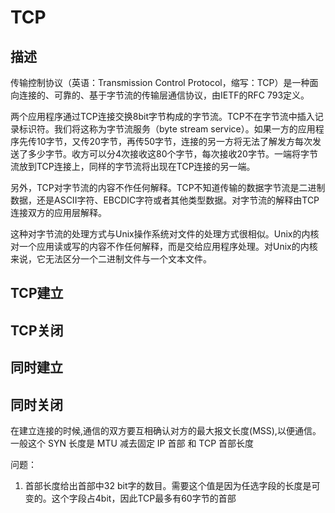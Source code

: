 # TCP

## 描述
传输控制协议（英语：Transmission Control Protocol，缩写：TCP）是一种面向连接的、可靠的、基于字节流的传输层通信协议，由IETF的RFC 793定义。


两个应用程序通过TCP连接交换8bit字节构成的字节流。TCP不在字节流中插入记录标识符。我们将这称为字节流服务（byte stream service）。如果一方的应用程序先传10字节，又传20字节，再传50字节，连接的另一方将无法了解发方每次发送了多少字节。收方可以分4次接收这80个字节，每次接收20字节。一端将字节流放到TCP连接上，同样的字节流将出现在TCP连接的另一端。

另外，TCP对字节流的内容不作任何解释。TCP不知道传输的数据字节流是二进制数据，还是ASCII字符、EBCDIC字符或者其他类型数据。对字节流的解释由TCP连接双方的应用层解释。

这种对字节流的处理方式与Unix操作系统对文件的处理方式很相似。Unix的内核对一个应用读或写的内容不作任何解释，而是交给应用程序处理。对Unix的内核来说，它无法区分一个二进制文件与一个文本文件。


## TCP建立
## TCP关闭

## 同时建立
## 同时关闭


在建立连接的时候,通信的双方要互相确认对方的最大报文长度(MSS),以便通信。一般这个 SYN 长度是 MTU 减去固定 IP 首部 和 TCP 首部长度


问题：

1. 首部长度给出首部中32 bit字的数目。需要这个值是因为任选字段的长度是可变的。这个字段占4bit，因此TCP最多有60字节的首部